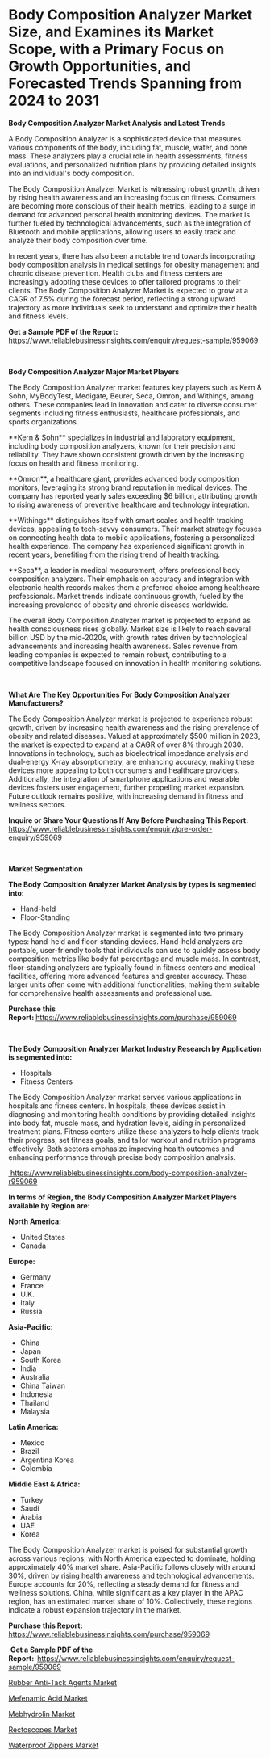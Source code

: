 <p><h1>Body Composition Analyzer Market Size, and Examines its Market Scope, with a Primary Focus on Growth Opportunities, and Forecasted Trends Spanning from 2024 to 2031</h1></p><p><strong>Body Composition Analyzer Market Analysis and Latest Trends</strong></p>
<p><p>A Body Composition Analyzer is a sophisticated device that measures various components of the body, including fat, muscle, water, and bone mass. These analyzers play a crucial role in health assessments, fitness evaluations, and personalized nutrition plans by providing detailed insights into an individual's body composition. </p><p>The Body Composition Analyzer Market is witnessing robust growth, driven by rising health awareness and an increasing focus on fitness. Consumers are becoming more conscious of their health metrics, leading to a surge in demand for advanced personal health monitoring devices. The market is further fueled by technological advancements, such as the integration of Bluetooth and mobile applications, allowing users to easily track and analyze their body composition over time.</p><p>In recent years, there has also been a notable trend towards incorporating body composition analysis in medical settings for obesity management and chronic disease prevention. Health clubs and fitness centers are increasingly adopting these devices to offer tailored programs to their clients. The Body Composition Analyzer Market is expected to grow at a CAGR of 7.5% during the forecast period, reflecting a strong upward trajectory as more individuals seek to understand and optimize their health and fitness levels.</p></p>
<p><strong>Get a Sample PDF of the Report:&nbsp;</strong> <a href="https://www.reliablebusinessinsights.com/enquiry/request-sample/959069?utm_campaign=1091&utm_medium=2&utm_source=Github&utm_content=ia&utm_term=03122024&utm_id=body-composition-analyzer">https://www.reliablebusinessinsights.com/enquiry/request-sample/959069</a></p>
<p>&nbsp;</p>
<p><strong>Body Composition Analyzer Major Market Players</strong></p>
<p><p>The Body Composition Analyzer market features key players such as Kern & Sohn, MyBodyTest, Medigate, Beurer, Seca, Omron, and Withings, among others. These companies lead in innovation and cater to diverse consumer segments including fitness enthusiasts, healthcare professionals, and sports organizations.</p><p>**Kern & Sohn** specializes in industrial and laboratory equipment, including body composition analyzers, known for their precision and reliability. They have shown consistent growth driven by the increasing focus on health and fitness monitoring.</p><p>**Omron**, a healthcare giant, provides advanced body composition monitors, leveraging its strong brand reputation in medical devices. The company has reported yearly sales exceeding $6 billion, attributing growth to rising awareness of preventive healthcare and technology integration.</p><p>**Withings** distinguishes itself with smart scales and health tracking devices, appealing to tech-savvy consumers. Their market strategy focuses on connecting health data to mobile applications, fostering a personalized health experience. The company has experienced significant growth in recent years, benefiting from the rising trend of health tracking.</p><p>**Seca**, a leader in medical measurement, offers professional body composition analyzers. Their emphasis on accuracy and integration with electronic health records makes them a preferred choice among healthcare professionals. Market trends indicate continuous growth, fueled by the increasing prevalence of obesity and chronic diseases worldwide.</p><p>The overall Body Composition Analyzer market is projected to expand as health consciousness rises globally. Market size is likely to reach several billion USD by the mid-2020s, with growth rates driven by technological advancements and increasing health awareness. Sales revenue from leading companies is expected to remain robust, contributing to a competitive landscape focused on innovation in health monitoring solutions.</p></p>
<p>&nbsp;</p>
<p><strong>What Are The Key Opportunities For Body Composition Analyzer Manufacturers?</strong></p>
<p><p>The Body Composition Analyzer market is projected to experience robust growth, driven by increasing health awareness and the rising prevalence of obesity and related diseases. Valued at approximately $500 million in 2023, the market is expected to expand at a CAGR of over 8% through 2030. Innovations in technology, such as bioelectrical impedance analysis and dual-energy X-ray absorptiometry, are enhancing accuracy, making these devices more appealing to both consumers and healthcare providers. Additionally, the integration of smartphone applications and wearable devices fosters user engagement, further propelling market expansion. Future outlook remains positive, with increasing demand in fitness and wellness sectors.</p></p>
<p><strong>Inquire or Share Your Questions If Any Before Purchasing This Report:</strong> <a href="https://www.reliablebusinessinsights.com/enquiry/pre-order-enquiry/959069?utm_campaign=1091&utm_medium=2&utm_source=Github&utm_content=ia&utm_term=03122024&utm_id=body-composition-analyzer">https://www.reliablebusinessinsights.com/enquiry/pre-order-enquiry/959069</a></p>
<p>&nbsp;</p>
<p><strong>Market Segmentation</strong></p>
<p><strong>The Body Composition Analyzer Market Analysis by types is segmented into:</strong></p>
<p><ul><li>Hand-held</li><li>Floor-Standing</li></ul></p>
<p><p>The Body Composition Analyzer market is segmented into two primary types: hand-held and floor-standing devices. Hand-held analyzers are portable, user-friendly tools that individuals can use to quickly assess body composition metrics like body fat percentage and muscle mass. In contrast, floor-standing analyzers are typically found in fitness centers and medical facilities, offering more advanced features and greater accuracy. These larger units often come with additional functionalities, making them suitable for comprehensive health assessments and professional use.</p></p>
<p><strong>Purchase this Report:&nbsp;</strong><a href="https://www.reliablebusinessinsights.com/purchase/959069?utm_campaign=1091&utm_medium=2&utm_source=Github&utm_content=ia&utm_term=03122024&utm_id=body-composition-analyzer">https://www.reliablebusinessinsights.com/purchase/959069</a></p>
<p>&nbsp;</p>
<p><strong>The Body Composition Analyzer Market Industry Research by Application is segmented into:</strong></p>
<p><ul><li>Hospitals</li><li>Fitness Centers</li></ul></p>
<p><p>The Body Composition Analyzer market serves various applications in hospitals and fitness centers. In hospitals, these devices assist in diagnosing and monitoring health conditions by providing detailed insights into body fat, muscle mass, and hydration levels, aiding in personalized treatment plans. Fitness centers utilize these analyzers to help clients track their progress, set fitness goals, and tailor workout and nutrition programs effectively. Both sectors emphasize improving health outcomes and enhancing performance through precise body composition analysis.</p></p>
<p><a href="https://www.reliablebusinessinsights.com/body-composition-analyzer-r959069?utm_campaign=1091&utm_medium=2&utm_source=Github&utm_content=ia&utm_term=03122024&utm_id=body-composition-analyzer">&nbsp;https://www.reliablebusinessinsights.com/body-composition-analyzer-r959069</a></p>
<p><strong>In terms of Region, the Body Composition Analyzer Market Players available by Region are:</strong></p>
<p>
    <p> <strong> North America: </strong>
        <ul>
            <li>United States</li>
            <li>Canada</li>
        </ul>
        </p> 
    <p> <strong> Europe: </strong>
        <ul>
            <li>Germany</li>
            <li>France</li>
            <li>U.K.</li>
            <li>Italy</li>
            <li>Russia</li>
        </ul>
        </p> 
    <p> <strong> Asia-Pacific: </strong>
        <ul>
            <li>China</li>
            <li>Japan</li>
            <li>South Korea</li>
            <li>India</li>
            <li>Australia</li>
            <li>China Taiwan</li>
            <li>Indonesia</li>
            <li>Thailand</li>
            <li>Malaysia</li>
        </ul>
        </p> 
    <p> <strong> Latin America: </strong>
        <ul>
            <li>Mexico</li>
            <li>Brazil</li>
            <li>Argentina Korea</li>
            <li>Colombia</li>
        </ul>
        </p> 
    <p> <strong> Middle East & Africa: </strong>
        <ul>
            <li>Turkey</li>
            <li>Saudi</li>
            <li>Arabia</li>
            <li>UAE</li>
            <li>Korea</li>
        </ul>
    </p>
    </p>
<p><p>The Body Composition Analyzer market is poised for substantial growth across various regions, with North America expected to dominate, holding approximately 40% market share. Asia-Pacific follows closely with around 30%, driven by rising health awareness and technological advancements. Europe accounts for 20%, reflecting a steady demand for fitness and wellness solutions. China, while significant as a key player in the APAC region, has an estimated market share of 10%. Collectively, these regions indicate a robust expansion trajectory in the market.</p></p>
<p><strong>Purchase this Report: </strong><a href="https://www.reliablebusinessinsights.com/purchase/959069?utm_campaign=1091&utm_medium=2&utm_source=Github&utm_content=ia&utm_term=03122024&utm_id=body-composition-analyzer">https://www.reliablebusinessinsights.com/purchase/959069</a></p>
<p>&nbsp;<strong>Get a Sample PDF of the Report:&nbsp;&nbsp;</strong><a href="https://www.reliablebusinessinsights.com/enquiry/request-sample/959069?utm_campaign=1091&utm_medium=2&utm_source=Github&utm_content=ia&utm_term=03122024&utm_id=body-composition-analyzer">https://www.reliablebusinessinsights.com/enquiry/request-sample/959069</a></p>
<p><strong></strong></p>
<p><p><a href="https://github.com/MariaWashington76/Market-Research-Report-List-1/blob/main/rubber-anti-tack-agents-market.md?utm_campaign=1091&utm_medium=2&utm_source=Github&utm_content=ia&utm_term=03122024&utm_id=body-composition-analyzer">Rubber Anti-Tack Agents Market</a></p><p><a href="https://www.linkedin.com/pulse/sales-channel-penetration-analysis-mefenamic-acid-market-future-vpwof?utm_campaign=1091&utm_medium=2&utm_source=Github&utm_content=ia&utm_term=03122024&utm_id=body-composition-analyzer">Mefenamic Acid Market</a></p><p><a href="https://www.linkedin.com/pulse/mebhydrolin-market-overview-size-value-predicted-cagr-91-from-shltf?utm_campaign=1091&utm_medium=2&utm_source=Github&utm_content=ia&utm_term=03122024&utm_id=body-composition-analyzer">Mebhydrolin Market</a></p><p><a href="https://issuu.com/reportprime-2/docs/rectoscopes-market-size-2030.pptx?utm_campaign=1091&utm_medium=2&utm_source=Github&utm_content=ia&utm_term=03122024&utm_id=body-composition-analyzer">Rectoscopes Market</a></p><p><a href="https://issuu.com/reportprime-2/docs/waterproof-zippers-market-size-2030.pptx?utm_campaign=1091&utm_medium=2&utm_source=Github&utm_content=ia&utm_term=03122024&utm_id=body-composition-analyzer">Waterproof Zippers Market</a></p></p>